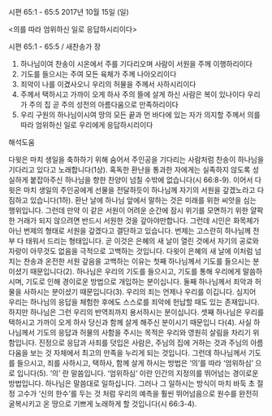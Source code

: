 시편 65:1 - 65:5 
2017년 10월 15일 (일)

<의를 따라 엄위하신 일로 응답하시리이다>



시편 65:1 - 65:5 / 새찬송가  장


1. 하나님이여 찬송이 시온에서 주를 기다리오며 사람이 서원을 주께 이행하리이다 
2. 기도를 들으시는 주여 모든 육체가 주께 나아오리이다 
3. 죄악이 나를 이겼사오니 우리의 허물을 주께서 사하시리이다 
4. 주께서 택하시고 가까이 오게 하사 주의 뜰에 살게 하신 사람은 복이 있나이다 우리가 주의 집 곧 주의 성전의 아름다움으로 만족하리이다 
5. 우리 구원의 하나님이시여 땅의 모든 끝과 먼 바다에 있는 자가 의지할 주께서 의를 따라 엄위하신 일로 우리에게 응답하시리이다

해석도움





다윗은 마치 생일을 축하하기 위해 숨어서 주인공을 기다리는 사람처럼 찬송이 하나님을 기다리고 있다고 노래합니다(1상). 혹독한 환난을 통과한 자에게는 실족하지 않도록 성실하게 붙잡아주신 하나님을 향한 찬양이 넘칠 수밖에 없습니다(시 66:8-9). 이어서 다윗은 마치 생일의 주인공에게 선물을 전달하듯이
하나님께 자기의 서원을 갚겠노라고 다짐하고 있습니다(1하). 환난 날에 하나님 앞에서 말하는 것은 미래를 위한 씨앗을 심는 행위입니다. 그런데 만약 이 같은 서원이 어려운 순간에 잠시 위기를 모면하기 위한 얄팍한 거래가 되지 않으려면 반드시 서원한 것을 갚아야만합니다.
그런데 시인은 화목제가 아닌 번제의 형태로 서원을 갚겠다고 결단하고 있습니다. 번제는 고스란히 하나님께 전부 다 태워서 드리는 형태입니다. 곧 이것은 은혜의 새 날이 열린 것에서 자기의 공로와 자랑이 아무것도 없음을 극적으로 고백하는 것입니다. 
다윗이 은혜의 새 날에 이처럼 넘치는 찬송과 온전한 서원 갚음을 고백하는 이유는 첫째 하나님께서 기도를 들으시는 분이셨기 때문입니다(2). 하나님은 우리의 기도를 들으시고, 기도를 통해 우리에게 말씀하시며, 기도로 인해
경이로운 방법으로 개입하는 분이십니다. 둘째 하나님께서 죄악과 허물을 사하시는 분이셨기 때문입니다(3). 우리의 죄는 언제나 우리를 이깁니다. 심지어 우리는 하나님의 응답을 체험한 후에도 스스로를 죄악에 헌납할 때도 있는 존재입니다. 하지만 하나님은 그런 우리의 반역죄까지 용서하시는 분이십니다. 셋째 하나님은 우리를 택하시고 가까이 오게 하사 당신과 함께 살게 해주신 분이시기 때문입니 다(4). 사실 하나님께서 기도의 응답과 허물의 사함을 주시는 목적은 우리와 영원히 살림을 차리기 위함입니다. 진정으로 응답과 사죄를 덧입은 사람은, 주님의 집에 거하는 것과 주님의 아름다움을 보는 것 자체에서 최고의 만족을 누리게 되는 것입니다.
그런데 하나님께서 기도를 들으시고, 죄를 사하시고, 택하사, 함께 살게 하시는 방법은 ‘의’를 따라 ‘엄위하심’ 으로 입니다(5). ‘의’ 란 말씀입니다. ‘엄위하심’ 이란 인간의 지정의를 뛰어넘는 경이로운 방법입니다. 하나님은 말씀대로 일하십니다. 그러나 그 일하시는 방식이 마치 바둑 초 절정 고수가 ‘신의 한수’를 두는 것
처럼 우리의 예측을 훨씬 뛰어넘음으로 원수를 완전히 굴복시키고 온 땅으로 기쁘게 노래하게 할 것입니다(시 66:3-4).